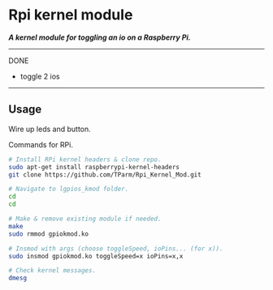 # Rpi kernel module

***A kernel module for toggling an io on a Raspberry Pi.***

---

DONE

- toggle 2 ios

---

## Usage

Wire up leds and button.

Commands for RPi.

```bash
# Install RPi kernel headers & clone repo.
sudo apt-get install raspberrypi-kernel-headers
git clone https://github.com/TParm/Rpi_Kernel_Mod.git

# Navigate to lgpios_kmod folder.
cd 
cd 

# Make & remove existing module if needed.
make
sudo rmmod gpiokmod.ko

# Insmod with args (choose toggleSpeed, ioPins... (for x)).
sudo insmod gpiokmod.ko toggleSpeed=x ioPins=x,x 

# Check kernel messages.
dmesg
```
